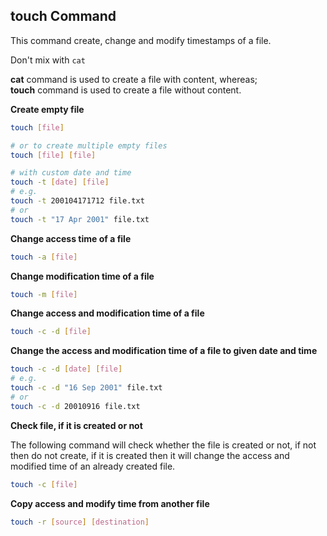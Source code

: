 ## touch Command

This command create, change and modify timestamps of a file.

Don't mix with `cat`

**cat** command is used to create a file with content, whereas;  
**touch** command is used to create a file without content.

**Create empty file**

```bash
touch [file]

# or to create multiple empty files
touch [file] [file]

# with custom date and time
touch -t [date] [file]
# e.g.
touch -t 200104171712 file.txt
# or
touch -t "17 Apr 2001" file.txt
```

**Change access time of a file**
```bash
touch -a [file]
```

**Change modification time of a file**
```bash
touch -m [file]
```

**Change access and modification time of a file**
```bash
touch -c -d [file]
```

**Change the access and modification time of a file to given date and time**

```bash
touch -c -d [date] [file]
# e.g.
touch -c -d "16 Sep 2001" file.txt
# or
touch -c -d 20010916 file.txt
```

**Check file, if it is created or not**

The following command will check whether the file is created or not, if not then do not create, if it is created then it will change the access and modified time of an already created file.

```bash
touch -c [file]
```

**Copy access and modify time from another file**

```bash
touch -r [source] [destination]
```